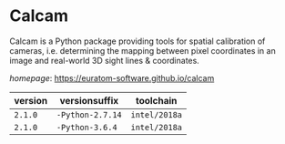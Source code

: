 # Calcam

Calcam is a Python package providing tools for spatial calibration  of cameras, i.e. determining the mapping between pixel coordinates in an image and  real-world 3D sight lines & coordinates.

*homepage*: <https://euratom-software.github.io/calcam>

version | versionsuffix | toolchain
--------|---------------|----------
``2.1.0`` | ``-Python-2.7.14`` | ``intel/2018a``
``2.1.0`` | ``-Python-3.6.4`` | ``intel/2018a``
